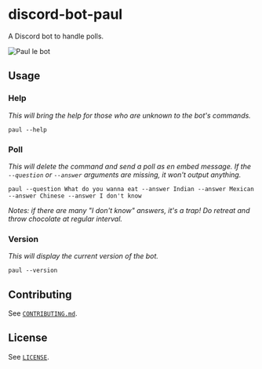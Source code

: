 # discord-bot-paul

A Discord bot to handle polls.

![Paul le bot](https://i.ibb.co/jGvnmK7/paul-le-bot.png)

## Usage

### Help

*This will bring the help for those who are unknown to the bot's commands.*

```console
paul --help
```

### Poll

*This will delete the command and send a poll as en embed message. If the `--question` or `--answer` arguments are missing, it won't output anything.*

```console
paul --question What do you wanna eat --answer Indian --answer Mexican --answer Chinese --answer I don't know
```

*Notes: if there are many "I don't know" answers, it's a trap! Do retreat and throw chocolate at regular interval.*

### Version

*This will display the current version of the bot.*

```console
paul --version
```

## Contributing

See [`CONTRIBUTING.md`](./CONTRIBUTING.md).

## License

See [`LICENSE`](./LICENSE).
